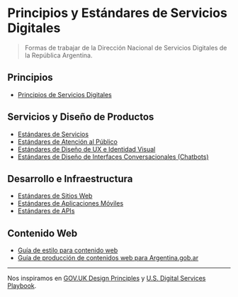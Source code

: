 # Principios y Estándares de Servicios Digitales

> Formas de trabajar de la Dirección Nacional de Servicios Digitales de la República Argentina.

## Principios

* [Principios de Servicios Digitales](principios.md)

## Servicios y Diseño de Productos

* [Estándares de Servicios](estandares-servicios.md)
* [Estándares de Atención al Público](estandares-atencion-al-publico.md)
* [Estándares de Diseño de UX e Identidad Visual](estandares-ux-visual.md)
* [Estándares de Diseño de Interfaces Conversacionales (Chatbots)](estandares-chatbot.md)

## Desarrollo e Infraestructura

* [Estándares de Sitios Web](estandares-web.md)
* [Estándares de Aplicaciones Móviles](estandares-apps.md)
* [Estándares de APIs](estandares-apis.md)

## Contenido Web

* [Guía de estilo para contenido web](contenido-web.md)
* [Guía de producción de contenidos web para Argentina.gob.ar](contenido-web-argentina.md)

---

Nos inspiramos en [GOV.UK Design Principles](https://www.gov.uk/design-principles) y [U.S. Digital Services Playbook](https://playbook.cio.gov/).
